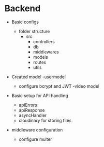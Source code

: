 # Backend

- Basic configs
   - folder structure
      - src
        - controllers
        - db
        - middlewares
        - models
        - routes
        - utils

- Created model
  -usermodel
    - configure bcrypt and JWT
  -video model

- Basic setup for API handling
   - apiErrors
   - apiResponse
   - asyncHandler
   - cloudinary for storing files

- middleware configuration
  - configure multer

  






